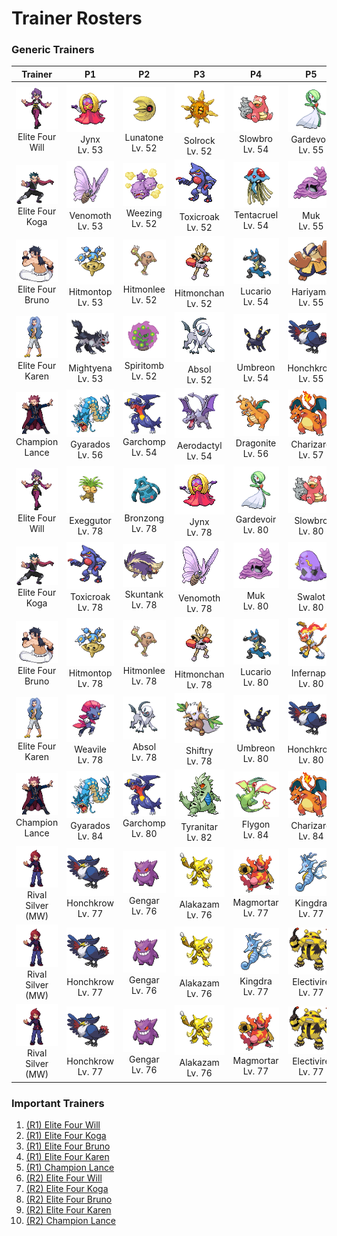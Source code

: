 # Trainer Rosters

### Generic Trainers

| Trainer | P1 | P2 | P3 | P4 | P5 | P6 |
|:-------:|:--:|:--:|:--:|:--:|:--:|:--:|
| ![Elite Four Will](../../assets/important_trainers/will.png "Elite Four Will")<br>Elite Four Will | ![Jynx](../../assets/sprites/jynx/front.gif "Jynx")<br>Jynx<br>Lv. 53 | ![Lunatone](../../assets/sprites/lunatone/front.gif "Lunatone")<br>Lunatone<br>Lv. 52 | ![Solrock](../../assets/sprites/solrock/front.gif "Solrock")<br>Solrock<br>Lv. 52 | ![Slowbro](../../assets/sprites/slowbro/front.gif "Slowbro")<br>Slowbro<br>Lv. 54 | ![Gardevoir](../../assets/sprites/gardevoir/front.gif "Gardevoir")<br>Gardevoir<br>Lv. 55 | ![Xatu](../../assets/sprites/xatu/front.gif "Xatu")<br>Xatu<br>Lv. 55 |
| ![Elite Four Koga](../../assets/important_trainers/koga.png "Elite Four Koga")<br>Elite Four Koga | ![Venomoth](../../assets/sprites/venomoth/front.gif "Venomoth")<br>Venomoth<br>Lv. 53 | ![Weezing](../../assets/sprites/weezing/front.gif "Weezing")<br>Weezing<br>Lv. 52 | ![Toxicroak](../../assets/sprites/toxicroak/front.gif "Toxicroak")<br>Toxicroak<br>Lv. 52 | ![Tentacruel](../../assets/sprites/tentacruel/front.gif "Tentacruel")<br>Tentacruel<br>Lv. 54 | ![Muk](../../assets/sprites/muk/front.gif "Muk")<br>Muk<br>Lv. 55 | ![Crobat](../../assets/sprites/crobat/front.gif "Crobat")<br>Crobat<br>Lv. 55 |
| ![Elite Four Bruno](../../assets/important_trainers/bruno.png "Elite Four Bruno")<br>Elite Four Bruno | ![Hitmontop](../../assets/sprites/hitmontop/front.gif "Hitmontop")<br>Hitmontop<br>Lv. 53 | ![Hitmonlee](../../assets/sprites/hitmonlee/front.gif "Hitmonlee")<br>Hitmonlee<br>Lv. 52 | ![Hitmonchan](../../assets/sprites/hitmonchan/front.gif "Hitmonchan")<br>Hitmonchan<br>Lv. 52 | ![Lucario](../../assets/sprites/lucario/front.gif "Lucario")<br>Lucario<br>Lv. 54 | ![Hariyama](../../assets/sprites/hariyama/front.gif "Hariyama")<br>Hariyama<br>Lv. 55 | ![Machamp](../../assets/sprites/machamp/front.gif "Machamp")<br>Machamp<br>Lv. 55 |
| ![Elite Four Karen](../../assets/important_trainers/karen.png "Elite Four Karen")<br>Elite Four Karen | ![Mightyena](../../assets/sprites/mightyena/front.gif "Mightyena")<br>Mightyena<br>Lv. 53 | ![Spiritomb](../../assets/sprites/spiritomb/front.gif "Spiritomb")<br>Spiritomb<br>Lv. 52 | ![Absol](../../assets/sprites/absol/front.gif "Absol")<br>Absol<br>Lv. 52 | ![Umbreon](../../assets/sprites/umbreon/front.gif "Umbreon")<br>Umbreon<br>Lv. 54 | ![Honchkrow](../../assets/sprites/honchkrow/front.gif "Honchkrow")<br>Honchkrow<br>Lv. 55 | ![Houndoom](../../assets/sprites/houndoom/front.gif "Houndoom")<br>Houndoom<br>Lv. 55 |
| ![Champion Lance](../../assets/important_trainers/lance.png "Champion Lance")<br>Champion Lance | ![Gyarados](../../assets/sprites/gyarados/front.gif "Gyarados")<br>Gyarados<br>Lv. 56 | ![Garchomp](../../assets/sprites/garchomp/front.gif "Garchomp")<br>Garchomp<br>Lv. 54 | ![Aerodactyl](../../assets/sprites/aerodactyl/front.gif "Aerodactyl")<br>Aerodactyl<br>Lv. 54 | ![Dragonite](../../assets/sprites/dragonite/front.gif "Dragonite")<br>Dragonite<br>Lv. 56 | ![Charizard](../../assets/sprites/charizard/front.gif "Charizard")<br>Charizard<br>Lv. 57 | ![Dragonite](../../assets/sprites/dragonite/front.gif "Dragonite")<br>Dragonite<br>Lv. 60 |
| ![Elite Four Will](../../assets/important_trainers/will.png "Elite Four Will")<br>Elite Four Will | ![Exeggutor](../../assets/sprites/exeggutor/front.gif "Exeggutor")<br>Exeggutor<br>Lv. 78 | ![Bronzong](../../assets/sprites/bronzong/front.gif "Bronzong")<br>Bronzong<br>Lv. 78 | ![Jynx](../../assets/sprites/jynx/front.gif "Jynx")<br>Jynx<br>Lv. 78 | ![Gardevoir](../../assets/sprites/gardevoir/front.gif "Gardevoir")<br>Gardevoir<br>Lv. 80 | ![Slowbro](../../assets/sprites/slowbro/front.gif "Slowbro")<br>Slowbro<br>Lv. 80 | ![Xatu](../../assets/sprites/xatu/front.gif "Xatu")<br>Xatu<br>Lv. 81 |
| ![Elite Four Koga](../../assets/important_trainers/koga.png "Elite Four Koga")<br>Elite Four Koga | ![Toxicroak](../../assets/sprites/toxicroak/front.gif "Toxicroak")<br>Toxicroak<br>Lv. 78 | ![Skuntank](../../assets/sprites/skuntank/front.gif "Skuntank")<br>Skuntank<br>Lv. 78 | ![Venomoth](../../assets/sprites/venomoth/front.gif "Venomoth")<br>Venomoth<br>Lv. 78 | ![Muk](../../assets/sprites/muk/front.gif "Muk")<br>Muk<br>Lv. 80 | ![Swalot](../../assets/sprites/swalot/front.gif "Swalot")<br>Swalot<br>Lv. 80 | ![Crobat](../../assets/sprites/crobat/front.gif "Crobat")<br>Crobat<br>Lv. 81 |
| ![Elite Four Bruno](../../assets/important_trainers/bruno.png "Elite Four Bruno")<br>Elite Four Bruno | ![Hitmontop](../../assets/sprites/hitmontop/front.gif "Hitmontop")<br>Hitmontop<br>Lv. 78 | ![Hitmonlee](../../assets/sprites/hitmonlee/front.gif "Hitmonlee")<br>Hitmonlee<br>Lv. 78 | ![Hitmonchan](../../assets/sprites/hitmonchan/front.gif "Hitmonchan")<br>Hitmonchan<br>Lv. 78 | ![Lucario](../../assets/sprites/lucario/front.gif "Lucario")<br>Lucario<br>Lv. 80 | ![Infernape](../../assets/sprites/infernape/front.gif "Infernape")<br>Infernape<br>Lv. 80 | ![Machamp](../../assets/sprites/machamp/front.gif "Machamp")<br>Machamp<br>Lv. 81 |
| ![Elite Four Karen](../../assets/important_trainers/karen.png "Elite Four Karen")<br>Elite Four Karen | ![Weavile](../../assets/sprites/weavile/front.gif "Weavile")<br>Weavile<br>Lv. 78 | ![Absol](../../assets/sprites/absol/front.gif "Absol")<br>Absol<br>Lv. 78 | ![Shiftry](../../assets/sprites/shiftry/front.gif "Shiftry")<br>Shiftry<br>Lv. 78 | ![Umbreon](../../assets/sprites/umbreon/front.gif "Umbreon")<br>Umbreon<br>Lv. 80 | ![Honchkrow](../../assets/sprites/honchkrow/front.gif "Honchkrow")<br>Honchkrow<br>Lv. 80 | ![Houndoom](../../assets/sprites/houndoom/front.gif "Houndoom")<br>Houndoom<br>Lv. 81 |
| ![Champion Lance](../../assets/important_trainers/lance.png "Champion Lance")<br>Champion Lance | ![Gyarados](../../assets/sprites/gyarados/front.gif "Gyarados")<br>Gyarados<br>Lv. 84 | ![Garchomp](../../assets/sprites/garchomp/front.gif "Garchomp")<br>Garchomp<br>Lv. 80 | ![Tyranitar](../../assets/sprites/tyranitar/front.gif "Tyranitar")<br>Tyranitar<br>Lv. 82 | ![Flygon](../../assets/sprites/flygon/front.gif "Flygon")<br>Flygon<br>Lv. 84 | ![Charizard](../../assets/sprites/charizard/front.gif "Charizard")<br>Charizard<br>Lv. 84 | ![Dragonite](../../assets/sprites/dragonite/front.gif "Dragonite")<br>Dragonite<br>Lv. 88 |
| ![Rival Silver (MW)](../../assets/important_trainers/silver.png "Rival Silver (MW)")<br>Rival Silver (MW) | ![Honchkrow](../../assets/sprites/honchkrow/front.gif "Honchkrow")<br>Honchkrow<br>Lv. 77 | ![Gengar](../../assets/sprites/gengar/front.gif "Gengar")<br>Gengar<br>Lv. 76 | ![Alakazam](../../assets/sprites/alakazam/front.gif "Alakazam")<br>Alakazam<br>Lv. 76 | ![Magmortar](../../assets/sprites/magmortar/front.gif "Magmortar")<br>Magmortar<br>Lv. 77 | ![Kingdra](../../assets/sprites/kingdra/front.gif "Kingdra")<br>Kingdra<br>Lv. 77 | ![Meganium](../../assets/sprites/meganium/front.gif "Meganium")<br>Meganium<br>Lv. 78 |
| ![Rival Silver (MW)](../../assets/important_trainers/silver.png "Rival Silver (MW)")<br>Rival Silver (MW) | ![Honchkrow](../../assets/sprites/honchkrow/front.gif "Honchkrow")<br>Honchkrow<br>Lv. 77 | ![Gengar](../../assets/sprites/gengar/front.gif "Gengar")<br>Gengar<br>Lv. 76 | ![Alakazam](../../assets/sprites/alakazam/front.gif "Alakazam")<br>Alakazam<br>Lv. 76 | ![Kingdra](../../assets/sprites/kingdra/front.gif "Kingdra")<br>Kingdra<br>Lv. 77 | ![Electivire](../../assets/sprites/electivire/front.gif "Electivire")<br>Electivire<br>Lv. 77 | ![Typhlosion](../../assets/sprites/typhlosion/front.gif "Typhlosion")<br>Typhlosion<br>Lv. 78 |
| ![Rival Silver (MW)](../../assets/important_trainers/silver.png "Rival Silver (MW)")<br>Rival Silver (MW) | ![Honchkrow](../../assets/sprites/honchkrow/front.gif "Honchkrow")<br>Honchkrow<br>Lv. 77 | ![Gengar](../../assets/sprites/gengar/front.gif "Gengar")<br>Gengar<br>Lv. 76 | ![Alakazam](../../assets/sprites/alakazam/front.gif "Alakazam")<br>Alakazam<br>Lv. 76 | ![Magmortar](../../assets/sprites/magmortar/front.gif "Magmortar")<br>Magmortar<br>Lv. 77 | ![Electivire](../../assets/sprites/electivire/front.gif "Electivire")<br>Electivire<br>Lv. 77 | ![Feraligatr](../../assets/sprites/feraligatr/front.gif "Feraligatr")<br>Feraligatr<br>Lv. 78 |


### Important Trainers

1. [(R1) Elite Four Will](important_trainers.md#r1-elite-four-will)
1. [(R1) Elite Four Koga](important_trainers.md#r1-elite-four-koga)
1. [(R1) Elite Four Bruno](important_trainers.md#r1-elite-four-bruno)
1. [(R1) Elite Four Karen](important_trainers.md#r1-elite-four-karen)
1. [(R1) Champion Lance](important_trainers.md#r1-champion-lance)
1. [(R2) Elite Four Will](important_trainers.md#r2-elite-four-will)
1. [(R2) Elite Four Koga](important_trainers.md#r2-elite-four-koga)
1. [(R2) Elite Four Bruno](important_trainers.md#r2-elite-four-bruno)
1. [(R2) Elite Four Karen](important_trainers.md#r2-elite-four-karen)
1. [(R2) Champion Lance](important_trainers.md#r2-champion-lance)

